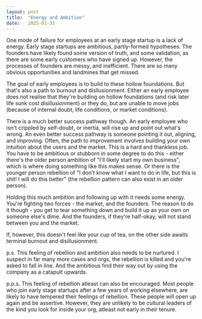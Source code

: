 ```yaml
---
layout: post
title:  "Energy and Ambition"
date:   2025-01-31
---
```

One mode of failure for employees at an early stage startup is a lack of energy. Early stage startups are ambitious, partly-formed hypotheses. The founders have likely found some version of truth, and some validation, as there are some early customers who have signed up. However, the processes of founders are messy, and inefficient. There are so many obvious opportunities and landmines that get missed. 

The goal of early employees is to build to these hollow foundations. But that's also a path to burnout and disllusionment. Either an early employee does not realise that they're building on hollow foundations (and risk later life sunk cost disillusionment) or they do, but are unable to move jobs (because of internal doubt, life conditions, or market conditions). 

There is a much better success pathway though. An early employee who isn't crippled by self-doubt, or inertia, will rise up and point out what's wrong. An even better success pathway is someone pointing it out, aligning, and improving. Often, the path to improvement involves building your own intuition about the users and the market. This is a hard and thankless job. You have to be ambitious or stubborn in some degree to do this - either there's the older person ambition of "I'll likely start my own business", which is where doing something like this makes sense. Or there is the younger person rebellion of "I don't know what I want to do in life, but this is shit! I will do this better" (the rebellion pattern can also exist in an older person). 

Holding this much ambition and following up with it needs some energy. You're fighting two forces - the market, and the founders. The reason to do it though - you get to tear something down and build it up as your own on someone else's dime. And the founders, if they're half-okay, will not stand between you and the market. 

If, however, this doesn't feel like your cup of tea, on the other side awaits terminal burnout and disillusionment. 

p.s. This feeling of rebellion and ambition also needs to be nurtured. I suspect in far many more cases and orgs, the rebellion is killed and you're asked to fall in line. And the ambitious find their way out by using the company as a catapult upwards. 

p.p.s. This feeling of rebellion atleast can also be encouraged. Most people who join early stage startups after a few years of working elsewhere, are likely to have tempered their feelings of rebellion. These people will open up again and be assertive. However, they are unlikely to be cultural leaders of the kind you look for inside your org, atleast not early in their tenure.